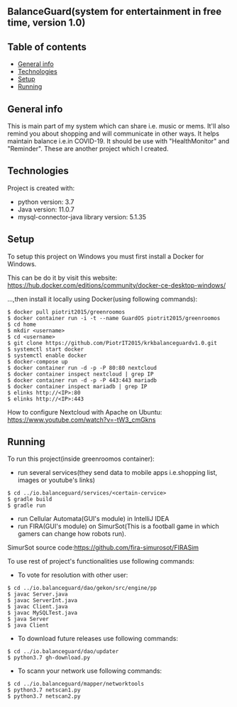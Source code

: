 ## BalanceGuard(system for entertainment in free time, version 1.0)

## Table of contents
* [General info](#general-info)
* [Technologies](#technologies)
* [Setup](#setup)
* [Running](#running)

## General info
This is main part of my system which can share i.e. music or mems. It'll also remind you about shopping and will communicate in other ways. It helps maintain balance i.e.in COVID-19. It should be
use with "HealthMonitor" and "Reminder". These are another project which I created. 
	
## Technologies
Project is created with:
* python version: 3.7
* Java version: 11.0.7
* mysql-connector-java library version: 5.1.35
	
## Setup
To setup this project on Windows you must first install a Docker for Windows.

This can be do it by visit this website: https://hub.docker.com/editions/community/docker-ce-desktop-windows/

...,then install it locally using Docker(using following commands):

```
$ docker pull piotrit2015/greenroomos
$ docker container run -i -t --name GuardOS piotrit2015/greenroomos
$ cd home
$ mkdir <username>
$ cd <username>
$ git clone https://github.com/PiotrIT2015/krkbalanceguardv1.0.git
$ systemctl start docker
$ systemctl enable docker
$ docker-compose up
$ docker container run -d -p -P 80:80 nextcloud
$ docker container inspect nextcloud | grep IP
$ docker container run -d -p -P 443:443 mariadb
$ docker container inspect mariadb | grep IP
$ elinks http://<IP>:80
$ elinks http://<IP>:443  
```

How to configure Nextcloud with Apache on Ubuntu: https://www.youtube.com/watch?v=-tW3_cmGkns

## Running
To run this project(inside greenroomos container):
* run several services(they send data to mobile apps i.e.shopping list, images or youtube's links)

```
$ cd ../io.balanceguard/services/<certain-cervice>
$ gradle build
$ gradle run
```

* run Cellular Automata(GUI's module) in IntelliJ IDEA
* run FIRA(GUI's module) on SimurSot(This is a football game in which gamers can change how robots run).

SimurSot source code:https://github.com/fira-simurosot/FIRASim

To use rest of project's functionalities use following commands:

* To vote for resolution with other user:

```
$ cd ../io.balanceguard/dao/gekon/src/engine/pp
$ javac Server.java
$ javac ServerInt.java
$ javac Client.java
$ javac MySQLTest.java
$ java Server
$ java Client
```

* To download future releases use following commands:

```
$ cd ../io.balanceguard/dao/updater
$ python3.7 gh-download.py
```

* To scann your network use following commands:

```
$ cd ../io.balanceguard/mapper/networktools
$ python3.7 netscan1.py
$ python3.7 netscan2.py
```


